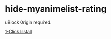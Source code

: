 # hide-myanimelist-rating
uBlock Origin required.

<a href="https://subscribe.adblockplus.org/?location=https://raw.githubusercontent.com/ledoxmedox/hide-myanimelist-rating/master/filters.txt&amp;title=hide-mal-rating" rel="nofollow">1-Click Install</a></p>
